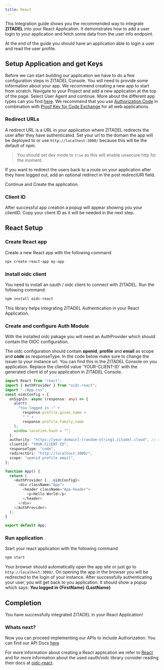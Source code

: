 ```yaml
---
title: React
---
```


This Integration guide shows you the recommended way to integrate **ZITADEL** into your React Application.
It demonstrates how to add a user login to your application and fetch some data from the user info endpoint.

At the end of the guide you should have an application able to login a user and read the user profile.

## Setup Application and get Keys

Before we can start building our application we have to do a few configuration steps in ZITADEL Console.
You will need to provide some information about your app. We recommend creating a new app to start from scratch. Navigate to your Project and add a new application at the top of the page.
Select User Agent and continue. More about the different app types can you find [here](https://docs.zitadel.com/docs/guides/authorization/oauth-recommended-flows#different-client-profiles).
We recommend that you use [Authorization Code](../../apis/openidoauth/grant-types#authorization-code) in combination with [Proof Key for Code Exchange](../../apis/openidoauth/grant-types#proof-key-for-code-exchange) for all web applications.

### Redirect URLs

A redirect URL is a URL in your application where ZITADEL redirects the user after they have authenticated. Set your url to the domain the app will be deployed to or use `http://localhost:3000/` because this will be the default of npm.

> You should set dev mode to `true` as this will enable unsecure http for the moment.

If you want to redirect the users back to a route on your application after they have logged out, add an optional redirect in the post redirectURI field.

Continue and Create the application.

### Client ID

After successful app creation a popup will appear showing you your clientID.
Copy your client ID as it will be needed in the next step.

## React Setup

### Create React app

Create a new React app with the following command

```bash
npx create-react-app my-app
```

### Install oidc client

You need to install an oauth / oidc client to connect with ZITADEL. Run the following command:

```bash
npm install oidc-react
```

This library helps integrating ZITADEL Authentication in your React Application.

### Create and configure Auth Module

With the installed oidc pakage you will need an AuthProvider which should contain the OIDC configuration.

The oidc configuration should contain **openid**, **profile** and **email** as scope and **code** as responseType.
In the code below make sure to change the issuer to your instance url. You can find this in the ZITADEL Console on you application.
Replace the clientId value 'YOUR-CLIENT-ID' with the generated client id of you application in ZITADEL Console.

```ts
import React from "react";
import { AuthProvider } from "oidc-react";
import "./App.css";
const oidcConfig = {
  onSignIn: async (response: any) => {
    alert(
      "You logged in :" +
        response.profile.given_name +
        " " +
        response.profile.family_name
    );
    window.location.hash = "";
  },
  authority: "https:/[your-domain]-[random-string].zitadel.cloud", // replace with your instance
  clientId: "YOUR-CLIENT-ID",
  responseType: "code",
  redirectUri: "http://localhost:3000/",
  scope: "openid profile email",
};

function App() {
  return (
    <AuthProvider {...oidcConfig}>
      <div className="App">
        <header className="App-header">
          <p>Hello World</p>
        </header>
      </div>
    </AuthProvider>
  );
}

export default App;
```

### Run application

Start your react application with the following command

```bash
npm start
```

Your browser should automatically open the app site or just go to `http://localhost:3000/`.
On opening the app in the browser you will be redirected to the login of your instance.
After successfully authenticating your user, you will get back to you application.
It should show a popup which says: **You logged in {FirstName} {LastName}**

## Completion

You have successfully integrated ZITADEL in your React Application!

### Whats next?

Now you can proceed implementing our APIs to include Authorization. You can find our API Docs [here](../../apis/introduction)

For more information about creating a React application we refer to [React](https://reactjs.org/docs/getting-started.html) and for more information about the used oauth/oidc library consider reading their docs at [oidc-react](https://www.npmjs.com/package/oidc-react).

